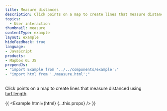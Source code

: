 ```yaml
---
title: Measure distances
description: Click points on a map to create lines that measure distanced using turf.length.
topics:
  - User interaction
thumbnail: measure
contentType: example
layout: example
hideFeedback: true
language:
- JavaScript
products:
- Mapbox GL JS
prependJs:
- "import Example from '../../components/example';"
- "import html from './measure.html';"
---
```


Click points on a map to create lines that measure distanced using [turf.length](https://turfjs.org/docs/#length).

{{ <Example html={html} {...this.props} /> }}
